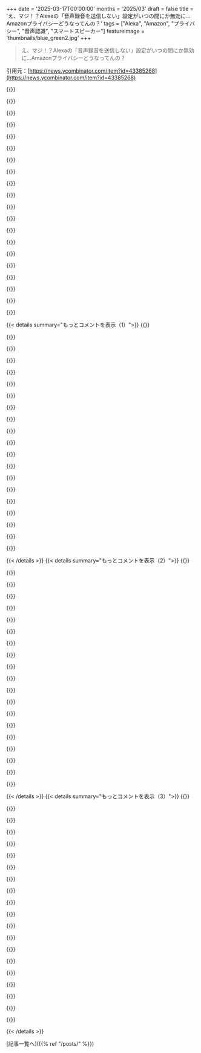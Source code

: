 +++
date = '2025-03-17T00:00:00'
months = '2025/03'
draft = false
title = 'え、マジ！？Alexaの「音声録音を送信しない」設定がいつの間にか無効に…Amazonプライバシーどうなってんの？'
tags = ["Alexa", "Amazon", "プライバシー", "音声認識", "スマートスピーカー"]
featureimage = 'thumbnails/blue_green2.jpg'
+++

> え、マジ！？Alexaの「音声録音を送信しない」設定がいつの間にか無効に…Amazonプライバシーどうなってんの？

引用元：[https://news.ycombinator.com/item?id=43385268](https://news.ycombinator.com/item?id=43385268)

{{<matomeQuote body="Amazonの社員（自称）が2019年に「Amazonはプライバシーをめっちゃ大事にしてる」って言ってたらしいよ。顧客データが最優先事項だってさ。最初のAmazon Echoのマイクのミュートボタンはハードウェア式だったって話もしてるね。詳しいことはリンク先見て！" userName="seltzered_" createdAt="2025-03-17T16:32:59" color="">}}

{{<matomeQuote body="うちにあるNest Mini、もらいものなんだけど、セットアップする前に分解してマイクを物理的に破壊したぜ！ これが真のハードウェアミュートだ！" userName="mintplant" createdAt="2025-03-17T17:28:28" color="#ff5c5c">}}

{{<matomeQuote body="スピーカーの出力ピンを入力モードに切り替えて、スピーカー自体をマイクとして使うって手もあるかもね。" userName="ziml77" createdAt="2025-03-17T22:10:04" color="">}}

{{<matomeQuote body="ヘッドホンより大きいスピーカーは、低音を出すためにボイスコイルが重くて動きにくいから、マイクとしては使い物にならないことが多いよ。" userName="lightedman" createdAt="2025-03-18T00:23:43" color="">}}

{{<matomeQuote body="スピーカーに音声コマンドって、そんなに必要？ シャワー浴びてる時とか、電話したい時くらいしか思いつかないな。でも、シャッフル再生で十分だし、電話もスマホ連携の方が便利だし。<br>音声コマンドって面倒じゃない？音楽の趣味も色々あるし。Spotify syncで十分なんだよね。Amazonとかが subsidizedしてたから流行っただけで、音楽プラットフォームとしては微妙じゃない？" userName="munk-a" createdAt="2025-03-17T20:16:26" color="#ff33a1">}}

{{<matomeQuote body="つまり、ワイヤレススピーカーが欲しかったってこと？ 多くの人が”スマートスピーカー”って言うときは、bluetoothとかwifi経由じゃなくて、スピーカー自体で操作できるものを指すと思うけど。" userName="SahAssar" createdAt="2025-03-17T20:28:51" color="">}}

{{<matomeQuote body="数年前から、製品名の”スマート”を”スパイ”に置き換えて考えるようにしてるんだけど、トレードオフを判断するのに役立つんだよね。" userName="sebastiennight" createdAt="2025-03-18T07:41:28" color="#45d325">}}

{{<matomeQuote body="俺にとっての違いはもっと広いかな。ワイヤレススピーカーはbluetoothスピーカーって感じ。スマートスピーカーはインターネット接続、ファームウェアアップデート、機能追加、TOS/EULAとか、寿命が短いイメージ。" userName="SahAssar" createdAt="2025-03-17T21:35:43" color="#45d325">}}

{{<matomeQuote body="物理的にMEMSマイクを取り除いたってマジ？ 全部取ったか心配になるなー" userName="worik" createdAt="2025-03-17T18:58:13" color="">}}

{{<matomeQuote body="たぶん全部取ったと思うよ！基板をめっちゃチェックして、もう音を拾わないか確認したもん。一応念のため、Nest Miniのミュートスイッチは常にオンにしてる。" userName="mintplant" createdAt="2025-03-20T17:44:11" color="#45d325">}}

{{<matomeQuote body="それいいね！ でも、複数部屋にデバイスがある場合は安全にできるのかな？" userName="daghamm" createdAt="2025-03-17T17:54:20" color="">}}

{{<matomeQuote body="よくあるよねー。最初は”いいやつ”のフリして、都合が悪くなるとモットーを変えちゃう会社って。<br>理想主義者を集めて安く働かせて、使い捨てにする計画の一部だと思うわ。エンジニアが辞める頃には、傭兵みたいな業者を雇って維持できるようにしてるんだよ。<br>私も昔は「道徳的な会社でしか働かない」と思ってたけど、1年近くレイオフされて、Amazonに応募しちゃった。GoogleとかMetaは避けたけど、どんどん抵抗できなくなってきてる…" userName="hn_acc1" createdAt="2025-03-17T20:38:18" color="">}}

{{<matomeQuote body="道徳的な仕事を選ぶの、めっちゃ共感する！私も長いことかかって、やっとそれができるようになったんだよね。5年半、めっちゃ道徳的なオープンソースのロボットの仕事をしてたんだけど、辞めて、ちょっと道徳的には劣るけど、まだ良いと思えるスタートアップの仕事に就いたんだ。たまには自分の経済状況を優先してもいいと思う。長い目で見れば、そんなに長く不道徳なことはしないはず。自分の意思が、やりすぎないようにチェックしてくれるから。" userName="SequoiaHope" createdAt="2025-03-17T21:37:26" color="#ff5733">}}

{{<matomeQuote body="道徳的な会社で働くのは無理だよ。政府が不道徳で、会社を堕落させてるんだから。Tech企業は政府の悪事のスケープゴートにされてるだけ。政府はTech企業に汚いことを強制して（拒否するのは違法）、国民を煽ってTech企業を憎ませてる。まるで鞭打つ人の足を舐めながら、その手を責めてるみたい。だから政府が悪をやめない限り、Tech労働者にとって安全な場所はないんだ。次々と政権に利用されるだけだよ。" userName="jart" createdAt="2025-03-18T14:14:58" color="#45d325">}}

{{<matomeQuote body="＞right up until they're not<br>私の経験では、会社が公開される時がその瞬間だね。" userName="joquarky" createdAt="2025-03-17T20:46:33" color="">}}

{{<matomeQuote body="面白い話だね。2019年頃にGoogleで、AmazonのAlexaチームから来たUXマネージャーの候補者を面接したんだけど、その時すでにAlexaは利益が出ないって言ってて、多くの人が逃げ出そうとしてたんだって。Google Assistantと同じように、ゆっくりと死んでいってるんだね。" userName="eitally" createdAt="2025-03-17T17:55:35" color="#45d325">}}

{{<matomeQuote body="2019年はChatGPT前だもんね。Generative AIがデジタル音声アシスタントの状況を変えるかもしれないよ。" userName="divbzero" createdAt="2025-03-17T18:10:24" color="">}}

{{<matomeQuote body="AlexaとかGoogleとかが、Generative AIアシスタントで何か新しいことを試してないのが不思議。" userName="kzrdude" createdAt="2025-03-17T18:34:10" color="">}}

{{<matomeQuote body="それって言うか、この場合はAppleがやったんだよね。Siriの最新AI強化がイマイチだったのも、これが大きい原因。大事な個人情報を聞き出そうとしたり、重要なタスクをこなそうとしたりするときに、ハルシネーション（幻覚）を起こしたら、そりゃ嫌われるって。" userName="DanHulton" createdAt="2025-03-17T19:30:33" color="">}}

{{<matomeQuote body="Appleを褒めすぎだって。プレスリリースを鵜呑みにしてるんじゃない？現場の現実としては、Siriがたまに、めちゃくちゃな音声テキストを古いChatGPTモデルに送って、返ってきたものを読み上げてもいいか聞いてくるんだよ。それってハルシネーションじゃなくて、余計な手足をダクトテープでくっつけて、使えないって文句言ってるようなもんじゃん。" userName="smallmancontrov" createdAt="2025-03-17T23:05:05" color="#785bff">}}

{{< details summary="もっとコメントを表示（1）">}}
{{<matomeQuote body="みんな色々試してるんじゃないかな[1][2][3]。だから、2019年の音声アシスタントの評価は、今は当てはまらないかもね。<br>[1]: https://www.aboutamazon.com/news/devices/new-alexa-generativ...<br>[2]: https://support.apple.com/guide/iphone/use-apple-intelligenc...<br>[3]: https://blog.google/products/assistant/google-assistant-bard..." userName="divbzero" createdAt="2025-03-17T18:50:59" color="">}}

{{<matomeQuote body="そうだよ。Androidスマホを古いGoogle AssistantからGeminiに切り替えられるし。俺は気に入らないから、GeminiのURLに行って別々に使ってる。アシスタントはそのまま。バカだけど便利なんだよね。BashをGUIに置き換えないのと同じで、少なくとも一部の’お前ら’にとっては。" userName="kazinator" createdAt="2025-03-17T19:31:22" color="#ff5c5c">}}

{{<matomeQuote body="Google Assistantがもうすぐなくなるから、これはもう使えなくなるよ。<br>https://arstechnica.com/google/2025/03/end-of-life-gemini-wi..." userName="amaranth" createdAt="2025-03-18T00:05:47" color="#785bff">}}

{{<matomeQuote body="古いデバイス、例えばAndroid TVのストリーミングボックスとか、リモコンでアシスタントを使うやつはどうなるんだろう？記事には書いてあるけど、懐疑的だな。アシスタントはただオフになるだけで、古いAndroid TVボックスで天気を聞いたり、動画を検索したりできなくなると思う。" userName="kazinator" createdAt="2025-03-18T02:40:14" color="#ff5733">}}

{{<matomeQuote body="古い低スペックデバイスの方が移植しやすいと思うな。音声リクエストをキャプチャして、サーバーに送って、サーバーから音声レスポンスを受け取って再生するだけ。ローカルの’インテリジェンス’は一切なし。だから、シンプルなAPIを維持すれば、バックエンド全体を置き換えても互換性を保てるはず。" userName="laggyluke" createdAt="2025-03-18T07:07:09" color="">}}

{{<matomeQuote body="もし製品が儲からないのが問題なら、高価なLLM推論コストを追加したら、少なくとも最初はもっと問題が悪化するんじゃないの？" userName="mmcwilliams" createdAt="2025-03-17T22:28:16" color="">}}

{{<matomeQuote body="考えが甘いっていうか、ナイーブだよね。<br>「顧客データのプライバシー」って言葉は曖昧で、人によって意味が違うってこと忘れちゃダメだよ。匿名化されたデータならOKって人もいれば、プライバシーポリシーを隅々まで読んでOK出す人もいるし。お客さんは読んでもよくわかんないんだよね（わざとそうしてるんだと思うけど）。<br>Amazonで買い物すると、名前とか住所とか（場合によっては電話番号も？）教えないと商品届かないじゃん？<br>しかも、Amazonで買ったお店から直接メールが来たこと何度かあるんだよね。Amazon専用のメアド使ってるのに、Amazonのリダイレクト経由してないんだよ。" userName="m463" createdAt="2025-03-17T23:19:56" color="">}}

{{<matomeQuote body="AIで作った会話を大量に流して、監視システムをパンクさせようぜ。" userName="ffhhj" createdAt="2025-03-17T16:47:55" color="#ff33a1">}}

{{<matomeQuote body="85万個のゴム製うんこが届くことになった時、輸入業者から電話がかかってきて、どこに配達すればいいか聞かれるまでは、みんな笑ってるんだよね。" userName="CamperBob2" createdAt="2025-03-17T17:47:12" color="#38d3d3">}}

{{<matomeQuote body="もしくは2万8000トンの石炭[1]とかね。LLMとは関係ないけど（Geminiにリンクを探させたって点は除く）、ちょっとだけ関係あるかも。<br>[1] https://thedailywtf.com/articles/Special-Delivery" userName="mrighele" createdAt="2025-03-17T22:24:31" color="">}}

{{<matomeQuote body="2ヶ月前にHome Assistantに乗り換えたんだよね（自分の声が常にAmazonに送られるのが嫌だったから）。そしたらもう戻れない！できることがマジで多いし（クラウドでもローカルでもLLMをすぐに使えるし）、コントロールもめっちゃしやすい。" userName="timwis" createdAt="2025-03-17T06:31:46" color="#38d3d3">}}

{{<matomeQuote body="家のAlexaをHome Assistantの音声デバイスに切り替えてるんだけど、ローカルLLMをクラウドなしで使えるんだよね。<br>https://www.home-assistant.io/voice-pe/<br>まだちょっと設定が面倒で、”エンスージアスト”（別名オタク）向けだけど、リリースごとにどんどん良くなってる。10年後も絶対あるし、誰にも奪われない。" userName="draugadrotten" createdAt="2025-03-17T08:06:51" color="#45d325">}}

{{<matomeQuote body="ここにいる人たちは、”エンスージアスト”（別名オタク）向けのハードウェアでもOKなんじゃないかな？" userName="dwayne_dibley" createdAt="2025-03-17T09:02:04" color="">}}

{{<matomeQuote body="＞なんで初期設定のウェイクワードに、”computer”とか”okay assist”みたいな言葉を選ばなかったの？<br>＞ウェイクワードは、家庭での日常会話とか、音楽とかTVとか、メディアでよく使われる言葉じゃない方が、意図しない起動のリスクを最小限に抑えられるんだよ。”Nabu”、”Jarvis”、”Mycroft”...<br>ウェイクワードをハードウェアにハードコードしてるんだよね…<br>LLMの常識を使って「これって本当に意図的な起動っぽい？」って判断すればいいじゃん。<br>GPUを搭載するとか、テキスト読み上げみたいにPCに処理を任せるとかさ。<br>DIYなのに、なんでこんなに難しくしてるんだろ。" userName="elif" createdAt="2025-03-17T15:54:01" color="#ff5733">}}

{{<matomeQuote body="実はちゃんと考えてるんだよね。簡単に言うと、Home Assistantに常にストリーム配信するようにデバイスを設定すれば、好きなウェイクワードを使えるようになるんだよ。<br>ただ、消費電力が増えるし、マイクを増やすほどCPUの使用率も高くなるっていうデメリットがある。それでも可能だけどね。（https://github.com/dscripka/openWakeWord）<br>もう一つの方法として、低電力デバイス専用に、小型のマイクロコントローラーで動作するようにモデルを学習させるっていうのもある。（https://github.com/kahrendt/microWakeWord）こっちが専用デバイスで選ばれてる方法だね。<br>こっちの方がデフォルトのプライバシーも高いし。Home Assistantはクラウド連携もできるけど、この分野でプライバシーを優先してるってことは、他の分野でもちゃんとやってくれるって信じやすいよね。<br>ウェイクワードについて簡単にまとめられてるのがここ→https://www.home-assistant.io/voice_control/about_wake_word/" userName="greycol" createdAt="2025-03-17T19:25:57" color="#ff5c5c">}}

{{<matomeQuote body="マジかよ、それこそ俺が望んでることなんだよね。その通り。なんでモデルが何も知らずに、コンテキストもなしに色々動いてほしいと思うんだ？<br>Star Trek見たことある？もうコンピューターがあってもいい頃だろ。リクエストに応えるだけじゃなくて、必要なことを教えてくれるエージェントが。" userName="elif" createdAt="2025-03-17T22:14:21" color="">}}

{{<matomeQuote body="＞だって、それだと常にフルスペックの音声テキスト変換モデルを動かしっぱなしにして、何か音声が検出されるたびにLLMも動かすことになるじゃん。”<br>＞マジかよ、それこそ俺が望んでることなんだよね。”<br>願い事には気をつけな。<br>＞Star Trek見たことある？もうコンピューターがあってもいい頃だろ。リクエストに応えるだけじゃなくて、必要なことを教えてくれるエージェントが。”<br>1984[0]は読んだことある？<br>Star Trekはフィクションだよ。いいフィクションだと思うけどね。あくまでフィクション。だから、ライターは視聴者向けにストーリーを作るために”創作の自由”を使ったんだよ。<br>0 - https://en.wikipedia.org/wiki/Nineteen_Eighty-Four" userName="AdieuToLogic" createdAt="2025-03-18T02:13:49" color="">}}

{{<matomeQuote body="1984を最近読んだなら、あれが国家と社会によって押し付けられたイデオロギーが絡み合っていく話だってわかるはずだ。純粋な論理の塊であるローカルで動くハブは、そのコンセプトの対極にある。<br>もっといい例えは、YamyatinのWe(1984の元ネタ)に出てくる、社会的なマトリックスの外にある真実の核であるMephiだろうな。<br>俺がその作品を知らないと思ったのが笑える。お前こそそうじゃないか。" userName="elif" createdAt="2025-03-18T02:32:16" color="#ff33a1">}}

{{<matomeQuote body="＞1984を最近読んだなら、あれが国家と社会によって押し付けられたイデオロギーが絡み合っていく話だってわかるはずだ ...”<br>俺が1984に言及したのは、以下の誤りを明らかにするための並置だよ。<br>＞Star Trek見たことある？もうコンピューターがあってもいい頃だろ。リクエストに応えるだけじゃなくて、必要なことを教えてくれるエージェントが。”<br>いずれにせよ、ディストピア的な結果になる確率の方が、引用されたユートピア的な結果になる確率よりもはるかに高い。<br>＞もっといい例えは ...”<br>比喩じゃないから、残りの批判は意味がない。" userName="AdieuToLogic" createdAt="2025-03-18T03:35:14" color="">}}

{{<matomeQuote body="一応言っておくと、俺も同じことを心配してたんだけど、やってみたらめちゃくちゃ_楽しくて_、寝る前でも触りたくなるくらいなんだ。変なのって思うかもしれないけど、楽しんでるし、そうなるなんて思ってもみなかったよ。" userName="timwis" createdAt="2025-03-17T20:58:41" color="#ff33a1">}}


{{< /details >}}
{{< details summary="もっとコメントを表示（2）">}}
{{<matomeQuote body="Home Assistantは、オープンソースコミュニティがどれだけすごいことができるかの良い例だよね。カラーバージョンがうまくいくといいな。Amazonのハードウェアデバイスのほとんどが、Home Assistantとうまく連携するように改造できないのが残念。" userName="Mountain_Skies" createdAt="2025-03-17T07:36:32" color="#45d325">}}

{{<matomeQuote body="カラーバージョンってどういう意味？<br>それはさておき、さっきのコメントの文脈では言いたいことはわかるけど、一応念のために言っておくと、alexaやGoogle homeデバイスをHome Assistantと一緒に使うことはできるよ(例えば、コマンドを送ったり、メディアプレーヤーとして使ったり)。でも、それらを”deamazon”/”degoogle”して、Home Assistantだけでハードウェアを使うことはできないんだよね。できたら最高なんだけど！" userName="timwis" createdAt="2025-03-17T08:19:07" color="#ff5c5c">}}

{{<matomeQuote body="Home Assistantには、”green”と”yellow”ってラベルの付いた物理的なハードウェアがあるんだ。<br>それ以外だと、それぞれ何ができて何ができないのか混乱してるってことかな？どれがどれだか全然覚えてないけど...。実際持ってないし。" userName="wccrawford" createdAt="2025-03-17T10:52:10" color="">}}

{{<matomeQuote body="ああ、確かに、俺も最初始めた時混乱したわ！でも、Discordのhardwareチャンネルの人たちがめっちゃ親切なんだよね。<br>それで学んだのは、Greenは新しいplug and play serverだってこと。セットアップが一番簡単で、大体のことはこれでできる。Yellowは基本Greenにzigbeeとthreadが組み込まれてる感じで、拡張ベイもあるから、色々作り込みたいならあり。でもflashしなきゃいけないから、devじゃないとちょっと難しいかも。多くの人は古いlaptopとかPCをとりあえず使うみたい。俺もそうだったし、その後Yellow買った。" userName="timwis" createdAt="2025-03-17T20:55:26" color="#ff5c5c">}}

{{<matomeQuote body="Alexaを脱Amazon化(去勢)して、カスタムファームウェアを焼きたいんだよなー。家にいくつかデバイスあるし、Home Assistant Voiceに切り替えるのは今だと結構な出費になるし。" userName="serial_dev" createdAt="2025-03-17T08:43:40" color="">}}

{{<matomeQuote body="Atom echoが13ドルで手に入るらしいよ。参考になるかな？<br>https://www.home-assistant.io/voice_control/thirteen-usd-voi..." userName="timwis" createdAt="2025-03-17T20:45:16" color="">}}

{{<matomeQuote body="ルーターでspyデバイス専用のプライベートネットワーク作って、mothershipへの通信をブロックしつつSpotifyとか使えるようにできないかな？そもそも、mothershipへのアクセスって必須なの？" userName="dylan604" createdAt="2025-03-17T14:29:13" color="#ff5733">}}

{{<matomeQuote body="データの自主管理は基本良いことだよね。俺はHAデバイスとか、3090でのLLMローカル推論とか、サービスのhomelabとか、PikaPodsワークロードへのFTPアクセスとか大好き。<br>自分のデータを完全にコントロールできないなら、誰か他の人がコントロールして、最終的には好き勝手やるんだよ。" userName="stego-tech" createdAt="2025-03-17T14:10:43" color="#38d3d3">}}

{{<matomeQuote body="うちは主にAlexaで音楽(Radio & Spotify)を再生したり、タイマー設定したりしてる。<br>あと、マルチルームミュージック機能も使ってて、特定のグループで同じ音源をAlexaで再生してる(パーティーとかに最高)。<br>Home Assistantにもこういう機能ってあるのかな？" userName="mixermachine" createdAt="2025-03-17T08:50:13" color="">}}

{{<matomeQuote body="タイマーは問題なく使えるよ。<br>音楽は…うん、ちょっと設定が面倒だけどできる。<br>Music Assistantっていうアドオンがあって、これで音楽をコントロールするんだ。ローカルファイルとかSpotifyとか、好きなプロバイダーに接続できるし、いろんな種類のsinkにも接続できる。<br>HAは最初はpauseとかnextみたいなコマンドしかわかんないけど、コミュニティが頑張ってサポートを改善してて、例えば”Play the album Dark side of the moon”みたいなのもできる。[0]。<br>[0]<br>https://github.com/music-assistant/voice-support" userName="zyberzero" createdAt="2025-03-17T10:50:16" color="#785bff">}}

{{<matomeQuote body="サンクス、良い情報だね。<br>マルチルームミュージック機能については何も書いてないね。<br>もしできるかどうか知ってたら教えてほしいな。" userName="mixermachine" createdAt="2025-03-17T15:14:23" color="">}}

{{<matomeQuote body="うん、music assistantにはグループを作る機能があるよ。Chromecastとhome assistantのメディアプレイヤーとAirplayを組み合わせてグループを作ることもできる(異なる種類のsink間でもグループを作れる)。ただ、俺はあんまり試してないから、プレイヤー同士がどれだけ上手くsyncするかはわかんない。" userName="zyberzero" createdAt="2025-03-17T16:31:05" color="#ff33a1">}}

{{<matomeQuote body="GoogleがSonosから過去5年間に訴えられてることを考えると、簡単にできることではなさそう。まだ存在しないかもしれないね。" userName="benjaminoakes" createdAt="2025-03-17T15:31:22" color="">}}

{{<matomeQuote body="それ、マジでできると思うよ。Home Assistant使い始めてまだ数ヶ月だけど、ちょっと考えただけで自動化できそうじゃん？　ただ、自分で設定しなきゃいけないかも（UIかYAMLで）。Alexaみたいにすぐ使えるわけじゃないけど、自分で色々いじりたい人には最高だと思うよ。このブログ記事が参考になるかもね：<br>https://blog.jlpouffier.fr/chatgpt-powered-music-search-engi..." userName="timwis" createdAt="2025-03-17T20:49:27" color="#785bff">}}

{{<matomeQuote body="いくつか機能はあるみたい。HA Voiceにスピーカー繋げば使えるけど、内蔵スピーカーじゃ物足りないかも（初代Echoみたいな感じ）。<br>面白いデバイスだけど、Alexaに取って代わるにはまだ時間がかかりそう。" userName="joshstrange" createdAt="2025-03-17T10:46:31" color="">}}

{{<matomeQuote body="俺も同じ。Echoを8～10個買い替えるつもりだったけど、まだEchoには全然及ばないんだよね。v2に期待してる。Echo、便利すぎて手放せないんだよな。" userName="joshstrange" createdAt="2025-03-17T17:52:04" color="">}}

{{<matomeQuote body="それらの機能のために、家の中に盗聴器を置く価値ある？" userName="procaryote" createdAt="2025-03-17T08:54:59" color="#785bff">}}

{{<matomeQuote body="だから聞いてるんだって。<br>代替品が欲しいんだよ。<br>これらの機能がないなら、Alexaを何も使わないのと変わらない。他の機能は使ってないし。" userName="mixermachine" createdAt="2025-03-17T10:40:50" color="">}}

{{<matomeQuote body="みんな、プライバシーなんて気にしてないんだよ。それが真実。心配はするし、プライバシー侵害には文句も言うけど、本当に気にしてたら最初からそんな製品買わないって。プライバシー侵害するテクノロジーは色々あるけど、完全に避けるのは難しい。SNSとか、スマホとか、監視カメラとかね。でも、Echoを買わないのは簡単でしょ？　タダだし。なのに、みんなEchoとかGoogle HomeとかSiriとか持ってる。結局、プライバシーなんて気にしてないんだよ。" userName="everdrive" createdAt="2025-03-17T11:02:01" color="#ff33a1">}}

{{<matomeQuote body="＞「みんな、〇〇なんて気にしてない」っていうのは、売り手側の不道徳な行動を正当化するための言い訳だよ。<br>政府による規制が必要な理由もそこにある。顧客の利益を守る立場にある者は、顧客が気にしてなくても保護する義務がある。それを怠るから、規制が入るんだよ。自分勝手な意見だけど、よくある話だよね。" userName="ChuckMcM" createdAt="2025-03-17T17:34:12" color="#45d325">}}


{{< /details >}}
{{< details summary="もっとコメントを表示（3）">}}
{{<matomeQuote body="＞「みんな、〇〇なんて気にしてない」っていうのは、言い訳どころか敵対的なプロパガンダだよ。<br>みんな、ちゃんとプライバシーを気にしてる。でも、他のことも気にしてるし、プライバシーについてよく知らないだけ。Amazonが録音してるって言っても、誰も読まない利用規約に書いてあるだけだし。もし、みんながAmazonのやり方を理解したら、もっと気にするはず。競争がない市場では、独占禁止法が必要なんだよ。" userName="AnthonyMouse" createdAt="2025-03-17T18:40:00" color="#785bff">}}

{{<matomeQuote body="＞「みんな、〇〇なんて気にしてない」っていうのは、確かにそうかもしれないけど、俺はそういう意味で言ってるんじゃないんだ。普通の人よりプライバシーには気を使ってるつもりだよ。SNSやらないし、広告ブロックしてるし、できるだけサービス使わないし。<br>プライバシーへの関心の低さを嘆いてるんだ。みんな、タダでできることすらしない。これじゃ、不便を承知でプライバシーを守るなんて無理だよ。諦めるしかない。" userName="everdrive" createdAt="2025-03-17T23:26:54" color="#ff33a1">}}

{{<matomeQuote body="「人は生まれつき曖昧な感情を抱いている」ってのは事実の表明であって、議論じゃないよね。マジで意味わかんないのは、あなたがそれに同意してるっぽいこと。だってさ、みんなが本当に気にかけてたら、代わりに気にかけてくれる人なんて必要ないじゃん？<br>それに、マジで色んなこと気にしたくないんだよね。むしろ今経験してる苦痛の多くは、何十年、いや何世紀も気にしなくてよかったことを気にさせられてるからじゃん。マジで勘弁。水道とかが”ただ動く”方が人生はマジで楽。だって、気にしなくていい分、人生の他のもっと面白いことに集中できるから。<br>みんなが専門家に対して抱いてる信頼がマジで崩壊してる。自爆みたいなミスがきっかけで傷つき始めて、戦術的な優位性を求めるやつらにその傷口をこれでもかってくらい利用された。マジでたちが悪いのは、コイツらが人の生まれつきの曖昧さを利用して、曖昧さを可能にした機関を傷つけてること！自分の首絞めてるってことに気づかずに踊らされてるんだよね。<br>マジの解決策は、傷ついた機関を守ることでも、徹底的に破壊することでもない。傷を癒して、二度と傷つかないように強い対策を取ること。そうすれば、みんなもっと大事なことに集中できるってもんよ。" userName="simpaticoder" createdAt="2025-03-17T19:09:28" color="#38d3d3">}}

{{<matomeQuote body="＞政府による規制の根拠となるものだよね。<br>麻薬戦争とかもそうだけどね。これらのツールの顧客である他の人々の価値観に対して、俺らの価値観を主張するのはマジで慎重になるべきだよ。そうしないと、結局誰も幸せになれない（そして安全にもならない）状況になるかも。" userName="shadowgovt" createdAt="2025-03-18T18:57:26" color="">}}

{{<matomeQuote body="＞みんな、プライバシーなんてマジで気にしてない。<br>そもそも、人は何も気にしてないって。<br>脅威モデルについて学んで、どうやって軽減するか学ぶ必要があるんだよね。だいたい、自分が痛い目見てからやっと学ぶんだよね。（他人の失敗から学ぶのも結局は学習だけど、それすらみんな気にしない。）<br>この話は政治でよく出てくるよね。権威主義を受け入れる人に対して、傷ついたり怒ったりする反応があるけど、実際はみんな哲学とか政治とかマジで興味ないんだよね。人間の社会のデフォルトは権威主義なのよ。そんな衝動に腹を立てるよりも、違うことを試せたことに驚くべきだよ。文明はデフォルト設定と永遠に戦うことになるだろうし、俺らの役目はそれと戦うこと。戦いは終わらないってわかっててもね。" userName="simpaticoder" createdAt="2025-03-17T14:35:11" color="#45d325">}}

{{<matomeQuote body="＞人間の社会のデフォルトは権威主義。<br>マジで逆だと思うけどね。権威主義的な組織を維持するには、マジで力と強制が必要だよ。だって、全然自然じゃないもん。ほとんどの人は、学校とか教会とか仕事で、従順とか盲従を叩き込まれてるじゃん。" userName="sapphicsnail" createdAt="2025-03-17T19:42:27" color="">}}

{{<matomeQuote body="人間の社会のデフォルトの組織原理は権威主義だよ。これは、今まで生きてきたほとんどの人がそんなシステムの下で生きてきたってことからもわかる。今でも、たくさんの人がそんなシステムの下で生きてるしね。自由主義社会でさえ、エンタメは君主制とか封建制度ばっかりじゃん。もっと小さい規模でも、家族とか一族とか企業とか軍隊とかチームとかは、ボスがいて、そこから全ての権限が流れるようになってるじゃん。<br>ある人（例えば俺）にとっては、自分たちに任せれば、勝手に啓発された方法で組織するって考えに心理的な魅力があるんだよね。でも、何度も何度も実験されてきて、そんなことにはならないんだよ。認めたくないことを認めるのはつらいけど、目を背ける理由にはならないじゃん。間違った前提に足をすくわれるより、ちゃんと現実見た方がマシだよ。" userName="simpaticoder" createdAt="2025-03-17T22:51:53" color="#ff5733">}}

{{<matomeQuote body="＞人間の社会のデフォルトは権威主義。<br>これはマジで興味深い問題だねー。Thomas Hobbesはあなたに反対するだろうね。" userName="Centigonal" createdAt="2025-03-17T19:31:33" color="">}}

{{<matomeQuote body="コラムニストが最近、Silicon Valleyの幹部たちが君主制を支持してるのをバカにしてたな。自分たちが教育を受けたエリート君主になれると思ってるんだろうね。彼の主張は、彼らは何も新しいものを発明してないってこと。君主制はマジで人類史上最も古いアイデアの一つじゃん。<br>もちろん、歴史的に見て、暴動とか革命が起きた時、自分たちが操ってトップに立てると思ってる人たちは、大体壁に立たされて銃で撃たれる運命になるってのもあるよね。" userName="psunavy03" createdAt="2025-03-17T15:23:52" color="#38d3d3">}}

{{<matomeQuote body="Gandalfの言葉を言い換えると、「”我々”と言うな、Saruman。一つの指だけがOne Ringを操れるのだ。」" userName="simpaticoder" createdAt="2025-03-17T16:17:06" color="">}}

{{<matomeQuote body="みんな、プライバシーなんて気にしてない。<br>政府機関が消費者保護を推進することで恩恵を受けてきた人もいるじゃん。消費者保護機関の話を聞いたり、直接恩恵を受けたりして、政府が守ってくれてるって思ってるのかも。ナイーブかもしれないけど、まだそう思ってる人もいると思う。「誰かがプライバシーを気にしてくれてるから、俺らは気にしなくていい」って。<br>安全じゃないものを売るわけないじゃん？車は安全テストするし、食品も安全テストするでしょ？これもテストしてるはず、ってね。<br>でも、マジでそうじゃないんだよね。政府はビッグテックのために動いてるんだもん。アメリカ政府はビッグテックの言いなりになって消費者保護機関を閉鎖して、俺らを好き放題させてるんだよ！" userName="dfxm12" createdAt="2025-03-17T17:47:05" color="#ff5733">}}

{{<matomeQuote body="なんか他人事みたいな言い方って役に立たないよね。それあなたのロジックだと、気候変動のことも気にしなくてよくない？<br>「みんなプライバシーなんて気にしてない」ってのは、規制する人とかIT業界の人が率先して動かなくていいってことにはならないじゃん。" userName="whiplash451" createdAt="2025-03-17T11:10:04" color="">}}

{{<matomeQuote body="OPは「行動を変えるほどプライバシーを気にしてない」って意味で言ってるんだと思うし、それならめっちゃ同意。<br>気候変動も同じでしょ。心配したり文句言ったりはするけど、具体的な対策を提案しても誰もやらないじゃん。文句言うのは簡単だもんね。" userName="fidelramos" createdAt="2025-03-17T12:58:16" color="#38d3d3">}}

{{<matomeQuote body="＞この他人事みたいな言い方って役に立たないよね。<br>企業にとってはめっちゃ都合がいいけどね！だって、諦めて反撃しないって言ってる人ほど利用しやすい人なんていないもん。" userName="latexr" createdAt="2025-03-17T13:09:23" color="">}}

{{<matomeQuote body="みんな気候変動を気にするべきだけど、実際気にしてるかどうかは別問題だよね。<br>大事なのは、気にしてる人ができる範囲で悪化させないように努力すること。<br>自然素材の製品しか買わないとか、自分で食べ物を育てるとか、雨水を飲むとか。プラ製のストローを使わないとか、色々あるよね。<br>完璧な答えはないし、未来のことなんて誰にもわからないし、どうすれば一番いいかなんてわからない。規制する人も同じで、未来は読めないし、何をすべきか正確に予測できない。それを期待するのは無理だし、みんなに言うことを聞けって強要するのは抑圧的だよ。" userName="_heimdall" createdAt="2025-03-17T11:41:00" color="">}}

{{<matomeQuote body="気候変動の責任を消費者のせいにするのは詐欺だよ。企業を規制すれば簡単に済むのに、忙しい一般人に無駄なことをさせるのはわざとでしょ。<br>近所の人が自分より意識低いって文句言うのは、リベラルな分断工作の典型例。SNSで文句言えるじゃん。でも企業を規制すると「雇用がなくなる」って言うんでしょ？" userName="pessimizer" createdAt="2025-03-17T12:50:08" color="#45d325">}}

{{<matomeQuote body="誰のせいにもしてないよ。みんな自分で選んでるんだから、すべての選択には結果が伴う。それだけのこと。<br>政府が問題を解決してくれないこととか、みんな忙しくて自分で判断できないことが問題なんじゃない？" userName="_heimdall" createdAt="2025-03-17T13:34:02" color="">}}

{{<matomeQuote body="みんなにお願いして気候変動を止めるなんて無理だよ。それって社会問題の解決を個人に押し付けてるだけじゃん。<br>水銀を川に垂れ流してる工場に「ライトを買い占めるのをやめてください」ってお願いして水を綺麗にしたわけじゃないでしょ。会社がそうしないように法律で禁止したから成功したんだよ。" userName="fwip" createdAt="2025-03-17T14:03:10" color="#ff5733">}}

{{<matomeQuote body="誰かにお願いするつもりもないよ。人は自分のために最善の決断をするはずだし、長い目で見ればそれでうまくいくはず。<br>資本主義とか民主主義って、人が自分で決めることを信じられないなら何のためにやってるの？<br>水銀垂れ流しの話で言うと、問題は地元の人にそれを法的に解決する力がないこと。企業は高い弁護士とかロビイストとか、規制の裏に隠れて責任を逃れる。<br>権力を集中させるより、企業の法的保護を取り除く方が効果的な場合もある。" userName="_heimdall" createdAt="2025-03-17T14:09:00" color="#785bff">}}

{{<matomeQuote body="＞人が自分で決めることを信じられないなら資本主義とか民主主義って何のためにやってるの？<br>法律は、民主主義がコミュニティの資源を守るための主要な手段だよ。あなたはアナーキャピタリズム社会を夢見てるのかもしれないけど、外部不経済が価格に反映されることはないよ。" userName="fwip" createdAt="2025-03-17T17:59:11" color="">}}


{{< /details >}}


[記事一覧へ]({{% ref "/posts/" %}})
